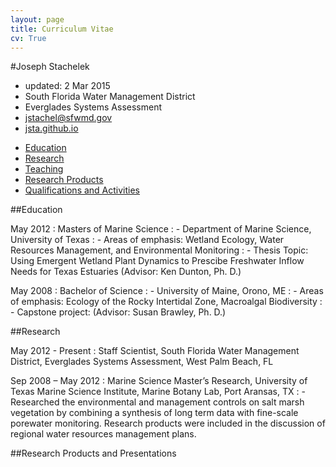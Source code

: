 ```yaml
---
layout: page
title: Curriculum Vitae
cv: True
---
```


#Joseph Stachelek
- updated: 2 Mar 2015
- South Florida Water Management District
- Everglades Systems Assessment
- [jstachel@sfwmd.gov](jstachel@sfwmd.gov)
- [jsta.github.io](http://jsta.github.io)

<div id="cv-nav">

- [Education](#education)
- [Research](#research)
- [Teaching](#teaching)
- [Research Products](#research-products-and-presentations)
- [Qualifications and Activities](#qualifications-and-activities)

</div>

##Education

May 2012
  : Masters of Marine Science 
  : - Department of Marine Science, University of Texas
  : - Areas of emphasis: Wetland Ecology, Water Resources Management, and Environmental Monitoring
  : - Thesis Topic: Using Emergent Wetland Plant Dynamics to Prescibe Freshwater Inflow Needs for Texas Estuaries (Advisor: Ken Dunton, Ph. D.)

May 2008
  : Bachelor of Science
  : - University of Maine, Orono, ME
  : - Areas of emphasis: Ecology of the Rocky Intertidal Zone, Macroalgal Biodiversity
  : - Capstone project:  (Advisor: Susan Brawley, Ph. D.)
  
##Research

May 2012 - Present 
  : Staff Scientist, South Florida Water Management District, Everglades Systems Assessment, West Palm Beach, FL

Sep 2008 – May 2012 
  : Marine Science Master’s Research, University of Texas Marine Science Institute, Marine Botany Lab, Port Aransas, TX
  : - Researched the environmental and management controls on salt marsh vegetation by combining a synthesis of long term data with fine-scale porewater monitoring. Research products were included in the discussion of regional water resources management plans.



##Research Products and Presentations